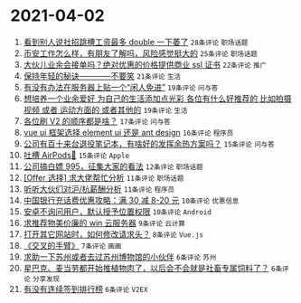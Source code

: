 # 2021-04-02

1. [看到别人说社招跳槽工资最多 double 一下萎了](https://www.v2ex.com/t/767408) `28条评论` `职场话题`
1. [币安工作怎么样，有朋友了解吗，风险感觉挺大的](https://www.v2ex.com/t/767449) `25条评论` `职场话题`
1. [大伙儿业余会接单吗？绝对优惠的价格提供商业 ssl 证书](https://www.v2ex.com/t/767442) `22条评论` `推广`
1. [保持年轻的秘诀————不要笑](https://www.v2ex.com/t/767416) `21条评论` `生活`
1. [有没有办法在服务器上贴一个“闲人免进”](https://www.v2ex.com/t/767444) `19条评论` `问与答`
1. [想培养一个业余爱好 为自己的生活添加点光彩 各位有什么好推荐的 比如拍摄视频 或者 运动方面的 或者其他的](https://www.v2ex.com/t/767427) `19条评论` `生活`
1. [各位刷 V2 的顺序都是啥？](https://www.v2ex.com/t/767474) `17条评论` `问与答`
1. [vue ui 框架选择 element ui 还是 ant design](https://www.v2ex.com/t/767468) `16条评论` `程序员`
1. [公司有百十来台退役笔记本，有啥好的发挥余热方案吗？](https://www.v2ex.com/t/767456) `15条评论` `问与答`
1. [吐槽 AirPods🤮](https://www.v2ex.com/t/767424) `15条评论` `Apple`
1. [公司搞白嫖 995，征集大家的看法](https://www.v2ex.com/t/767412) `12条评论` `职场话题`
1. [[Offer 选择] 求大佬帮忙分析](https://www.v2ex.com/t/767458) `11条评论` `职场话题`
1. [听听大伙们对沪/杭薪酬分析](https://www.v2ex.com/t/767454) `11条评论` `程序员`
1. [中国银行充话费优惠攻略：满 30 减 8-20 元](https://www.v2ex.com/t/767463) `10条评论` `优惠信息`
1. [安卓不询问用户，默认授予位置权限](https://www.v2ex.com/t/767425) `10条评论` `Android`
1. [求推荐物美价廉的 win 云服务器](https://www.v2ex.com/t/767420) `9条评论` `云计算`
1. [打开其它网站时，如何修改请求头？](https://www.v2ex.com/t/767447) `8条评论` `Vue.js`
1. [《交叉的手臂》](https://www.v2ex.com/t/767404) `7条评论` `画画`
1. [求助一下苏州或者去过苏州博物馆的小伙伴](https://www.v2ex.com/t/767431) `6条评论` `苏州`
1. [星巴克、麦当劳都开始推植物肉了，以后会不会就是社畜专属饲料了？](https://www.v2ex.com/t/767460) `6条评论` `分享发现`
1. [有没有连续签到排行榜](https://www.v2ex.com/t/767407) `6条评论` `V2EX`
